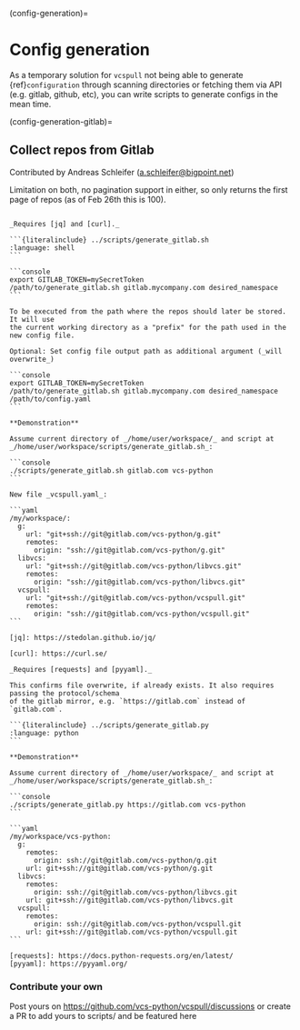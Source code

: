 (config-generation)=

# Config generation

As a temporary solution for `vcspull` not being able to generate {ref}`configuration` through scanning directories or fetching them via API (e.g. gitlab, github, etc), you can write scripts to generate configs in the mean time.

(config-generation-gitlab)=

## Collect repos from Gitlab

Contributed by Andreas Schleifer (a.schleifer@bigpoint.net)

Limitation on both, no pagination support in either, so only returns the
first page of repos (as of Feb 26th this is 100).

````{tab} Shell-script

_Requires [jq] and [curl]._

```{literalinclude} ../scripts/generate_gitlab.sh
:language: shell
```

```console
export GITLAB_TOKEN=mySecretToken
/path/to/generate_gitlab.sh gitlab.mycompany.com desired_namespace
```

To be executed from the path where the repos should later be stored. It will use
the current working directory as a "prefix" for the path used in the new config file.

Optional: Set config file output path as additional argument (_will overwrite_)

```console
export GITLAB_TOKEN=mySecretToken
/path/to/generate_gitlab.sh gitlab.mycompany.com desired_namespace /path/to/config.yaml
```

**Demonstration**

Assume current directory of _/home/user/workspace/_ and script at _/home/user/workspace/scripts/generate_gitlab.sh_:

```console
./scripts/generate_gitlab.sh gitlab.com vcs-python
```

New file _vcspull.yaml_:

```yaml
/my/workspace/:
  g:
    url: "git+ssh://git@gitlab.com/vcs-python/g.git"
    remotes:
      origin: "ssh://git@gitlab.com/vcs-python/g.git"
  libvcs:
    url: "git+ssh://git@gitlab.com/vcs-python/libvcs.git"
    remotes:
      origin: "ssh://git@gitlab.com/vcs-python/libvcs.git"
  vcspull:
    url: "git+ssh://git@gitlab.com/vcs-python/vcspull.git"
    remotes:
      origin: "ssh://git@gitlab.com/vcs-python/vcspull.git"
```

[jq]: https://stedolan.github.io/jq/

[curl]: https://curl.se/

````

````{tab} Python
_Requires [requests] and [pyyaml]._

This confirms file overwrite, if already exists. It also requires passing the protocol/schema
of the gitlab mirror, e.g. `https://gitlab.com` instead of `gitlab.com`.

```{literalinclude} ../scripts/generate_gitlab.py
:language: python
```

**Demonstration**

Assume current directory of _/home/user/workspace/_ and script at _/home/user/workspace/scripts/generate_gitlab.sh_:

```console
./scripts/generate_gitlab.py https://gitlab.com vcs-python
```

```yaml
/my/workspace/vcs-python:
  g:
    remotes:
      origin: ssh://git@gitlab.com/vcs-python/g.git
    url: git+ssh://git@gitlab.com/vcs-python/g.git
  libvcs:
    remotes:
      origin: ssh://git@gitlab.com/vcs-python/libvcs.git
    url: git+ssh://git@gitlab.com/vcs-python/libvcs.git
  vcspull:
    remotes:
      origin: ssh://git@gitlab.com/vcs-python/vcspull.git
    url: git+ssh://git@gitlab.com/vcs-python/vcspull.git
```

[requests]: https://docs.python-requests.org/en/latest/
[pyyaml]: https://pyyaml.org/

````

### Contribute your own

Post yours on <https://github.com/vcs-python/vcspull/discussions> or create a PR to add
yours to scripts/ and be featured here
